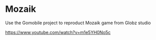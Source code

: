# Mozaik

Use the Gomobile project to reproduct Mozaik game from Globz studio

https://www.youtube.com/watch?v=m1e5YH0No5c
